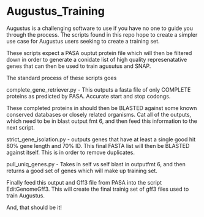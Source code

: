 # Augustus_Training

Augustus is a challenging software to use if you have no one to guide you
through the process. The scripts found in this repo hope to create a simpler
use case for Augustus users seeking to create a training set. 

These scripts expect a PASA ouptut protein file which will then be filtered
down in order to generate a conidate list of high quality represenatative genes
that can then be used to train agusutus and SNAP.


The standard process of these scripts goes 

complete_gene_retriever.py - This outputs a fasta file of only COMPLETE
proteins as predicted by PASA. Accurate start and stop codongs.


These completed proteins in should then be BLASTED against some known conserved
databases or closely related organisms. Cat all of the outputs, which need to
be in blast output fmt 6, and then feed this information to the next script.

strict_gene_isolation.py - outputs genes that have at least a single good hit
80% gene length and 70% ID. This final FASTA list will then be BLASTED against
itself. This is in order to remove duplicates.

pull_uniq_genes.py - Takes in self vs self blast in outputfmt 6, and then
returns a good set of genes which will make up training set.

Finally feed this output and Gff3 file from PASA into the script
EditGenomeGff3. This will create the final trainig set of gff3 files used to
train Augustus.

And, that should be it!

